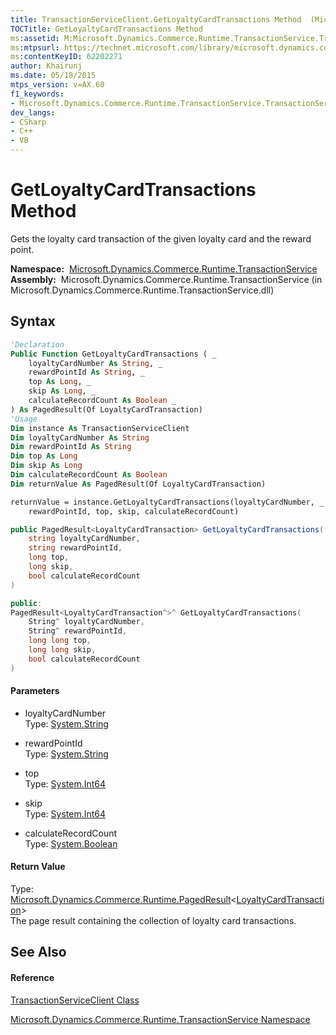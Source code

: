 ```yaml
---
title: TransactionServiceClient.GetLoyaltyCardTransactions Method  (Microsoft.Dynamics.Commerce.Runtime.TransactionService)
TOCTitle: GetLoyaltyCardTransactions Method
ms:assetid: M:Microsoft.Dynamics.Commerce.Runtime.TransactionService.TransactionServiceClient.GetLoyaltyCardTransactions(System.String,System.String,System.Int64,System.Int64,System.Boolean)
ms:mtpsurl: https://technet.microsoft.com/library/microsoft.dynamics.commerce.runtime.transactionservice.transactionserviceclient.getloyaltycardtransactions(v=AX.60)
ms:contentKeyID: 62202271
author: Khairunj
ms.date: 05/18/2015
mtps_version: v=AX.60
f1_keywords:
- Microsoft.Dynamics.Commerce.Runtime.TransactionService.TransactionServiceClient.GetLoyaltyCardTransactions
dev_langs:
- CSharp
- C++
- VB
---
```


# GetLoyaltyCardTransactions Method

Gets the loyalty card transaction of the given loyalty card and the reward point.

**Namespace:**  [Microsoft.Dynamics.Commerce.Runtime.TransactionService](microsoft-dynamics-commerce-runtime-transactionservice-namespace.md)  
**Assembly:**  Microsoft.Dynamics.Commerce.Runtime.TransactionService (in Microsoft.Dynamics.Commerce.Runtime.TransactionService.dll)

## Syntax

``` vb
'Declaration
Public Function GetLoyaltyCardTransactions ( _
    loyaltyCardNumber As String, _
    rewardPointId As String, _
    top As Long, _
    skip As Long, _
    calculateRecordCount As Boolean _
) As PagedResult(Of LoyaltyCardTransaction)
'Usage
Dim instance As TransactionServiceClient
Dim loyaltyCardNumber As String
Dim rewardPointId As String
Dim top As Long
Dim skip As Long
Dim calculateRecordCount As Boolean
Dim returnValue As PagedResult(Of LoyaltyCardTransaction)

returnValue = instance.GetLoyaltyCardTransactions(loyaltyCardNumber, _
    rewardPointId, top, skip, calculateRecordCount)
```

``` csharp
public PagedResult<LoyaltyCardTransaction> GetLoyaltyCardTransactions(
    string loyaltyCardNumber,
    string rewardPointId,
    long top,
    long skip,
    bool calculateRecordCount
)
```

``` c++
public:
PagedResult<LoyaltyCardTransaction^>^ GetLoyaltyCardTransactions(
    String^ loyaltyCardNumber, 
    String^ rewardPointId, 
    long long top, 
    long long skip, 
    bool calculateRecordCount
)
```

#### Parameters

  - loyaltyCardNumber  
    Type: [System.String](https://technet.microsoft.com/library/s1wwdcbf\(v=ax.60\))  

<!-- end list -->

  - rewardPointId  
    Type: [System.String](https://technet.microsoft.com/library/s1wwdcbf\(v=ax.60\))  

<!-- end list -->

  - top  
    Type: [System.Int64](https://technet.microsoft.com/library/6yy583ek\(v=ax.60\))  

<!-- end list -->

  - skip  
    Type: [System.Int64](https://technet.microsoft.com/library/6yy583ek\(v=ax.60\))  

<!-- end list -->

  - calculateRecordCount  
    Type: [System.Boolean](https://technet.microsoft.com/library/a28wyd50\(v=ax.60\))  

#### Return Value

Type: [Microsoft.Dynamics.Commerce.Runtime.PagedResult](pagedresult-tentity-class-microsoft-dynamics-commerce-runtime.md)\<[LoyaltyCardTransaction](loyaltycardtransaction-class-microsoft-dynamics-commerce-runtime-datamodel.md)\>  
The page result containing the collection of loyalty card transactions.  

## See Also

#### Reference

[TransactionServiceClient Class](transactionserviceclient-class-microsoft-dynamics-commerce-runtime-transactionservice.md)

[Microsoft.Dynamics.Commerce.Runtime.TransactionService Namespace](microsoft-dynamics-commerce-runtime-transactionservice-namespace.md)

